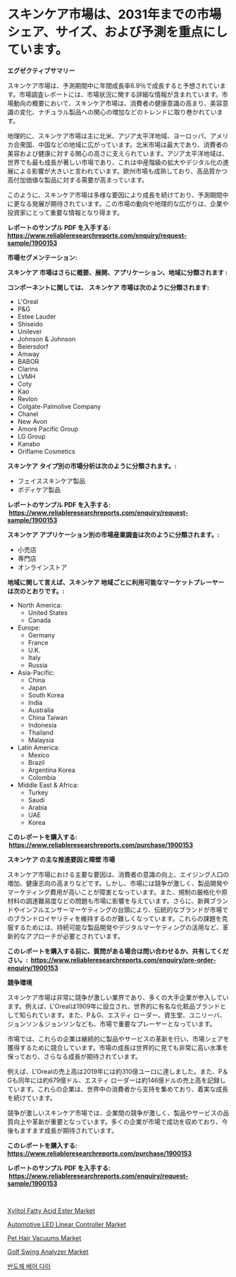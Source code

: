 <p><h1>スキンケア市場は、2031年までの市場シェア、サイズ、および予測を重点にしています。</h1></p><p><strong>エグゼクティブサマリー</strong></p>
<p><p>スキンケア市場は、予測期間中に年間成長率6.9％で成長すると予想されています。市場調査レポートには、市場状況に関する詳細な情報が含まれています。市場動向の概要において、スキンケア市場は、消費者の健康意識の高まり、美容意識の変化、ナチュラル製品への関心の増加などのトレンドに取り巻かれています。 </p><p>地理的に、スキンケア市場は主に北米、アジア太平洋地域、ヨーロッパ、アメリカ合衆国、中国などの地域に広がっています。北米市場は最大であり、消費者の美容および健康に対する関心の高さに支えられています。アジア太平洋地域は、世界でも最も成長が著しい市場であり、これは中産階級の拡大やデジタル化の進展による影響が大きいと言われています。欧州市場も成熟しており、高品質かつ高付加価値な製品に対する需要が高まっています。</p><p>このように、スキンケア市場は多様な要因により成長を続けており、予測期間中に更なる発展が期待されています。この市場の動向や地理的な広がりは、企業や投資家にとって重要な情報となり得ます。</p></p>
<p><strong>レポートのサンプル PDF を入手する: <a href="https://www.reliableresearchreports.com/enquiry/request-sample/1900153">https://www.reliableresearchreports.com/enquiry/request-sample/1900153</a></strong></p>
<p><strong>市場セグメンテーション:</strong></p>
<p><strong> スキンケア 市場はさらに概要、展開、アプリケーション、地域に分類されます :</strong></p>
<p><strong>コンポーネントに関しては、 スキンケア 市場は次のように分類されます: &nbsp;</strong></p>
<p><ul><li>L'Oreal</li><li>P&G</li><li>Estee Lauder</li><li>Shiseido</li><li>Unilever</li><li>Johnson & Johnson</li><li>Beiersdorf</li><li>Amway</li><li>BABOR</li><li>Clarins</li><li>LVMH</li><li>Coty</li><li>Kao</li><li>Revlon</li><li>Colgate-Palmolive Company</li><li>Chanel</li><li>New Avon</li><li>Amore Pacific Group</li><li>LG Group</li><li>Kanabo</li><li>Oriflame Cosmetics</li></ul></p>
<p><strong> スキンケア タイプ別の市場分析は次のように分類されます。:</strong></p>
<p><ul><li>フェイススキンケア製品</li><li>ボディケア製品</li></ul></p>
<p><strong>レポートのサンプル PDF を入手する: &nbsp;<a href="https://www.reliableresearchreports.com/enquiry/request-sample/1900153">https://www.reliableresearchreports.com/enquiry/request-sample/1900153</a></strong></p>
<p><strong> スキンケア アプリケーション別の市場産業調査は次のように分類されます。:</strong></p>
<p><ul><li>小売店</li><li>専門店</li><li>オンラインストア</li></ul></p>
<p><strong>地域に関して言えば、スキンケア 地域ごとに利用可能なマーケットプレーヤーは次のとおりです。:</strong></p>
<p><ul>
    <li>
        North America:
        <ul>
            <li>United States</li>
            <li>Canada</li>
        </ul>
    </li>
    <li>
        Europe:
        <ul>
            <li>Germany</li>
            <li>France</li>
            <li>U.K.</li>
            <li>Italy</li>
            <li>Russia</li>
        </ul>
    </li>
    <li>
        Asia-Pacific:
        <ul>
            <li>China</li>
            <li>Japan</li>
            <li>South Korea</li>
            <li>India</li>
            <li>Australia</li>
            <li>China Taiwan</li>
            <li>Indonesia</li>
            <li>Thailand</li>
            <li>Malaysia</li>
        </ul>
    </li>
    <li>
        Latin America:
        <ul>
            <li>Mexico</li>
            <li>Brazil</li>
            <li>Argentina Korea</li>
            <li>Colombia</li>
        </ul>
    </li>
    <li>
        Middle East & Africa:
        <ul>
            <li>Turkey</li>
            <li>Saudi</li>
            <li>Arabia</li>
            <li>UAE</li>
            <li>Korea</li>
        </ul>
    </li>
    </ul></p>
<p><strong>このレポートを購入する: &nbsp;<a href="https://www.reliableresearchreports.com/purchase/1900153">https://www.reliableresearchreports.com/purchase/1900153</a></strong></p>
<p><strong>スキンケア の主な推進要因と障壁 市場</strong></p>
<p><p>スキンケア市場における主要な要因は、消費者の意識の向上、エイジング人口の増加、健康志向の高まりなどです。しかし、市場には競争が激しく、製品開発やマーケティング費用が高いことが障害となっています。また、規制の厳格化や原材料の調達難易度などの問題も市場に影響を与えています。さらに、新興ブランドやインフルエンサーマーケティングの台頭により、伝統的なブランドが市場でのブランドロイヤリティを維持するのが難しくなっています。これらの課題を克服するためには、持続可能な製品開発やデジタルマーケティングの活用など、革新的なアプローチが必要とされています。</p></p>
<p><strong>このレポートを購入する前に、質問がある場合は問い合わせるか、共有してください。:&nbsp; <a href="https://www.reliableresearchreports.com/enquiry/pre-order-enquiry/1900153">https://www.reliableresearchreports.com/enquiry/pre-order-enquiry/1900153</a></strong></p>
<p><strong>競争環境</strong></p>
<p><p>スキンケア市場は非常に競争が激しい業界であり、多くの大手企業が参入しています。例えば、L'Orealは1909年に設立され、世界的に有名な化粧品ブランドとして知られています。また、P＆G、エスティ ローダー、資生堂、ユニリーバ、ジョンソン＆ジョンソンなども、市場で重要なプレーヤーとなっています。</p><p>市場では、これらの企業は継続的に製品やサービスの革新を行い、市場シェアを獲得するために競合しています。市場の成長は世界的に見ても非常に高い水準を保っており、さらなる成長が期待されています。</p><p>例えば、L'Orealの売上高は2019年には約310億ユーロに達しました。また、P＆Gも同年には約679億ドル、エスティ ローダーは約146億ドルの売上高を記録しています。これらの企業は、世界中の消費者から支持を集めており、着実な成長を続けています。</p><p>競争が激しいスキンケア市場では、企業間の競争が激しく、製品やサービスの品質向上や革新が重要となっています。多くの企業が市場で成功を収めており、今後もますます成長が期待されています。</p></p>
<p><strong>このレポートを購入する: &nbsp; <a href="https://www.reliableresearchreports.com/purchase/1900153">https://www.reliableresearchreports.com/purchase/1900153</a></strong></p>
<p><strong>レポートのサンプル PDF を入手する: &nbsp;<a href="https://www.reliableresearchreports.com/enquiry/request-sample/1900153">https://www.reliableresearchreports.com/enquiry/request-sample/1900153</a></strong><strong></strong></p>
<p>&nbsp;</p>
<p><p><a href="https://picayune-night-cbd.notion.site/Xylitol-Fatty-Acid-Ester-Market-Provides-a-Comprehensive-Analysis-Including-a-Macro-Overview-of-the--6915cb705ddf4e3cab970a74dfe98464">Xylitol Fatty Acid Ester Market</a></p><p><a href="https://artistic-helicopter-ca9.notion.site/Automotive-LED-Linear-Controller-Market-Size-2024-2031-Global-Industrial-Analysis-Key-Geographica-052e3d5c7ede46dba147d67fbd4b4b3c">Automotive LED Linear Controller Market</a></p><p><a href="https://issuu.com/reportprime-2/docs/pet-hair-vacuums-market-size-2030.pptx">Pet Hair Vacuums Market</a></p><p><a href="https://github.com/gulaimolin/Market-Research-Report-List-3/blob/main/golf-swing-analyzer-market.md">Golf Swing Analyzer Market</a></p><p><a href="https://github.com/lzrvbyqzftro57/Market-Research-Report-List-1/blob/main/7448003186388.md">반도체 베어 다이</a></p></p>